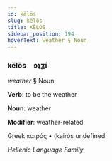 ```yaml
---
id: këlös
slug: këlös
title: KËLÖS
sidebar_position: 194
hoverText: weather § Noun
---
```


### këlös&emsp;<span kind="abugida">ɔʇʓ́ı</span>

*weather* **§** Noun

**Verb**: to be the weather

**Noun**: weather

**Modifier**: weather-related

Greek καιρός • (kairós undefined

*Hellenic Language Family*